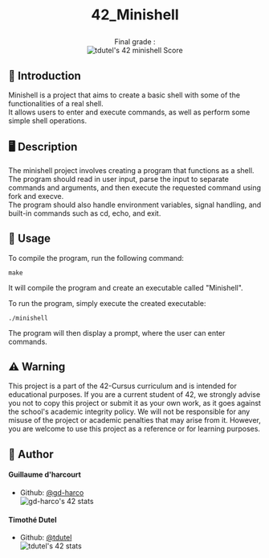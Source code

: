 

# <p align="center">42_Minishell</p>

<p align="center">Final grade :<br>
<img src="https://badge42.vercel.app/api/v2/clhg8mkri004408mjejmx1weo/project/3087656" alt="tdutel's 42 minishell Score"/><br>

## 📑 Introduction
Minishell is a project that aims to create a basic shell with some of the functionalities of a real shell.<br>
It allows users to enter and execute commands, as well as perform some simple shell operations.

## 🖥️ Description
The minishell project involves creating a program that functions as a shell. <br>
The program should read in user input, parse the input to separate commands and arguments, and then execute the requested command using fork and execve. <br>
The program should also handle environment variables, signal handling, and built-in commands such as cd, echo, and exit.

## 💽 Usage
To compile the program, run the following command:
```shell
make
```
It will compile the program and create an executable called "Minishell".<br>

To run the program, simply execute the created executable:
```shell
./minishell
```
The program will then display a prompt, where the user can enter commands.

##  ⚠️ Warning
This project is a part of the 42-Cursus curriculum and is intended for educational purposes. If you are a current student of 42, we strongly advise you not to copy this project or submit it as your own work, as it goes against the school's academic integrity policy. We will not be responsible for any misuse of the project or academic penalties that may arise from it. However, you are welcome to use this project as a reference or for learning purposes.

## 🙇 Author
#### Guillaume d'harcourt
- Github: [@gd-harco](https://github.com/gd-harco)<br>
<img src="https://badge42.vercel.app/api/v2/cle01db6o00650fmmx6igm6z3/stats?cursusId=21&coalitionId=305" alt="gd-harco's 42 stats" /></a>
#### Timothé Dutel
- Github: [@tdutel](https://github.com/tdutel)<br>
<img src="https://badge42.vercel.app/api/v2/clhg8mkri004408mjejmx1weo/stats?cursusId=21&coalitionId=305" alt="tdutel's 42 stats" /></a>
